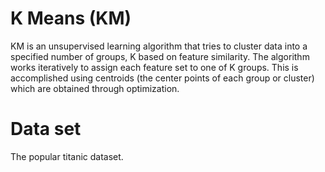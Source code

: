 # K Means (KM)
KM is an unsupervised learning algorithm that tries to cluster data into a specified number of groups, K based on feature similarity. The algorithm works iteratively to assign each feature set to one of K groups. This is accomplished using centroids (the center points of each group or cluster) which are obtained through optimization.

# Data set
The popular titanic dataset.